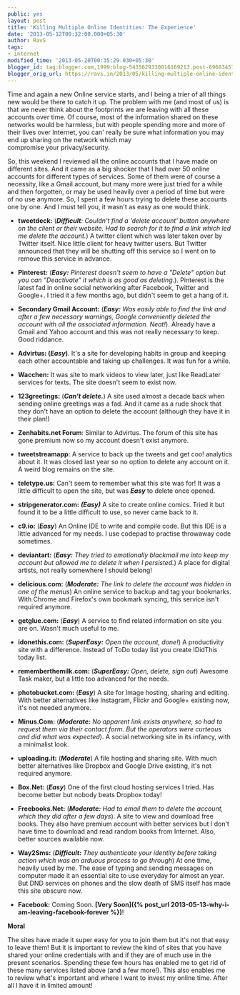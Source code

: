 ```yaml
---
public: yes
layout: post
title: 'Killing Multiple Online Identities: The Experience'
date: '2013-05-12T00:32:00.000+05:30'
author: RavS
tags:
- internet
modified_time: '2013-05-20T00:35:29.030+05:30'
blogger_id: tag:blogger.com,1999:blog-5435629330016169213.post-696834574809537254
blogger_orig_url: https://ravs.in/2013/05/killing-multiple-online-identities.html
---
```


Time and again a new Online service starts, and I being a trier of all things new would be there to catch it up. The problem with me (and most of us) is that we never think about the footprints we are leaving with all these accounts over time. Of course, most of the information shared on these networks would be harmless, but with people spending more and more of their lives over Internet, you can' really be sure what information you may end up sharing on the network which may compromise your privacy/security.

So, this weekend I reviewed all the online accounts that I have made on different sites. And it came as a big shocker that I had over 50 online accounts for different types of services. Some of them were of course a necessity, like a Gmail account, but many more were just tried for a while and then forgotten, or may be used heavily over a period of time but were of no use anymore. So, I spent a few hours trying to delete these accounts one by one. And I must tell you, it wasn't as easy as one would think.

- **tweetdeck:** (_**Difficult**: Couldn't find a 'delete account' button anywhere on the client or their website. Had to search for it to find a link which led me delete the account._) A twitter client which was later taken over by Twitter itself. Nice little client for heavy twitter users. But Twitter announced that they will be shutting off this service so I went on to remove this service in advance.

- **Pinterest:** (_**Easy:** Pinterest doesn't seem to have a "Delete" option but you can "Deactivate" it which is as good as deleting._). Pinterest is the latest fad in online social networking after Facebook, Twitter and Google+. I tried it a few months ago, but didn't seem to get a hang of it.  

- **Secondary Gmail Account:** (_**Easy:** Was easily able to find the link and after a few necessary warnings, Google conveniently deleted the account with all the associated information. Neat!_). Already have a Gmail and Yahoo account and this was not really necessary to keep. Good riddance.

- **Advirtus: (_Easy_)**. It's a site for developing habits in group and keeping each other accountable and taking up challenges. It was fun for a while.

- **Wacchen:** It was site to mark videos to view later, just like ReadLater services for texts. The site doesn't seem to exist now.

- **123greetings:** (**_Can't delete._**) A site used almost a decade back when sending online greetings was a fad. And it came as a rude shock that they don't have an option to delete the account (although they have it in their plan!)

- **Zenhabits.net Forum**: Similar to Advirtus. The forum of this site has gone premium now so my account doesn't exist anymore.

- **tweetstreamapp:** A service to back up the tweets and get coo! analytics about it. It was closed last year so no option to delete any account on it. A weird blog remains on the site.

- **teletype.us:** Can't seem to remember what this site was for! It was a little difficult to open the site, but was **_Easy_** to delete once opened.

- **stripgenerator.com:** **_(Easy)_** A site to create online comics. Tried it but found it to be a little difficult to use, so never came back to it.

- **c9.io:** (**_Easy_**) An Online IDE to write and compile code. But this IDE is a little advanced for my needs. I use codepad to practise throwaway code sometimes.

- **deviantart:** (_**Easy:** They tried to emotionally blackmail me into keep my account but allowed me to delete it when I persisted._) A place for digital artists, not really somewhere I should belong!

- **delicious.com:** (_**Moderate:** The link to delete the account was hidden in one of the menus_) An online service to backup and tag your bookmarks. With Chrome and Firefox's own bookmark syncing, this service isn't required anymore.

- **getglue.com:** (**_Easy_**) A service to find related information on site you are on. Wasn't much useful to me.

- **idonethis.com:** (_**SuperEasy:** Open the account, done!_) A productivity site with a difference. Instead of ToDo today list you create IDidThis today list.

- **rememberthemilk.com:** (_**SuperEasy:** Open, delete, sign out_) Awesome Task maker, but a little too advanced for the needs.

- **photobucket.com:** (**_Easy_**) A site for Image hosting, sharing and editing. With better alternatives like Instagram, Flickr and Google+ existing now, it's not needed anymore.

- **Minus.Com:** (_**Moderate:** No apparent link exists anywhere, so had to request them via their contact form. But the operators were curteous and did what was expected_). A social networking site in its infancy, with a minimalist look.

- **uploading.it:** (**_Moderate_**) A file hosting and sharing site. With much better alternatives like Dropbox and Google Drive existing, it's not required anymore.

- **Box.Net:** (**_Easy_**) One of the first cloud hosting services I tried. Has become better but nobody beats Dropbox today!

- **Freebooks.Net:** (_**Moderate:** Had to email them to delete the account, which they did after a few days_). A site to view and download free books. They also have premium account with better services but I don't have time to download and read random books from Internet. Also, better sources available now.

- **Way2Sms:** (_**Difficult:** They authenticate your identity before taking action which was an arduous process to go through_) At one time, heavily used by me. The ease of typing and sending messages on computer made it an essential site to use everyday for almost an year. But DND services on phones and the slow death of SMS itself has made this site obscure now.

- **Facebook:** Coming Soon. **[Very Soon]({% post_url 2013-05-13-why-i-am-leaving-facebook-forever %})**!

**Moral**

The sites have made it super easy for you to join them but it's not that easy to leave them! But it is important to review the kind of sites that you have shared your online credentials with and if they are of much use in the present scenarios. Spending these few hours has enabled me to get rid of these many services listed above (and a few more!). This also enables me to review what's important and where I want to invest my online time. After all I have it in limited amount!
